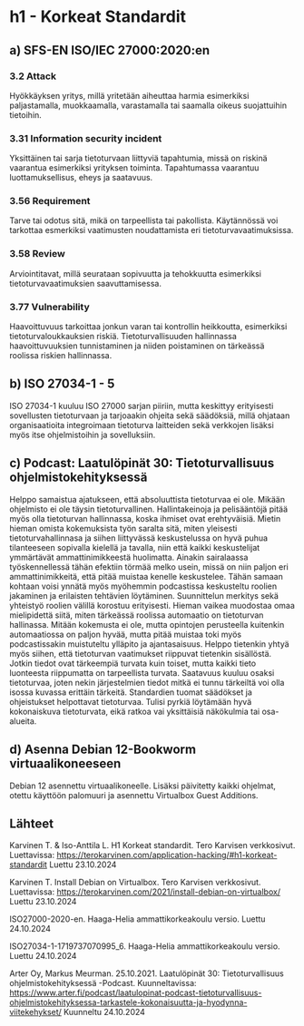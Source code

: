 # h1 - Korkeat Standardit

## a) SFS-EN ISO/IEC 27000:2020:en

### 3.2 Attack
Hyökkäyksen yritys, millä yritetään aiheuttaa harmia esimerkiksi paljastamalla, muokkaamalla, varastamalla tai saamalla oikeus suojattuihin tietoihin.
### 3.31 Information security incident
Yksittäinen tai sarja tietoturvaan liittyviä tapahtumia, missä on riskinä vaarantua esimerkiksi yrityksen toiminta. Tapahtumassa vaarantuu luottamuksellisus, eheys ja saatavuus.
### 3.56 Requirement
Tarve tai odotus sitä, mikä on tarpeellista tai pakollista. Käytännössä voi tarkottaa esmerkiksi vaatimusten noudattamista eri tietoturvavaatimuksissa.
### 3.58 Review
Arviointitavat, millä seurataan sopivuutta ja tehokkuutta esimerkiksi tietoturvavaatimuksien saavuttamisessa.
### 3.77 Vulnerability
Haavoittuvuus tarkoittaa jonkun varan tai kontrollin heikkoutta, esimerkiksi tietoturvaloukkauksien riskiä. Tietoturvallisuuden hallinnassa haavoittuvuuksien tunnistaminen ja niiden poistaminen on tärkeässä roolissa riskien hallinnassa.

## b) ISO 27034-1 - 5
ISO 27034-1 kuuluu ISO 27000 sarjan piiriin, mutta keskittyy erityisesti sovellusten tietoturvaan ja tarjoaakin ohjeita sekä säädöksiä, millä ohjataan organisaatioita integroimaan tietoturva laitteiden sekä verkkojen lisäksi myös itse ohjelmistoihin ja sovelluksiin.

## c) Podcast: Laatulöpinät 30: Tietoturvallisuus ohjelmistokehityksessä
Helppo samaistua ajatukseen, että absoluuttista tietoturvaa ei ole. Mikään ohjelmisto ei ole täysin tietoturvallinen.
Hallintakeinoja ja pelisääntöjä pitää myös olla tietoturvan hallinnassa, koska ihmiset ovat erehtyväisiä.
Mietin hieman omista kokemuksista työn saralta sitä, miten yleisesti tietoturvahallinnasa ja siihen liittyvässä keskustelussa on hyvä puhua tilanteeseen sopivalla kielellä ja tavalla, niin että kaikki keskustelijat ymmärtävät ammattinimikkeestä huolimatta. Ainakin sairalaassa työskennellessä tähän efektiin törmää melko usein, missä on niin paljon eri ammattinimikkeitä, että pitää muistaa kenelle keskustelee. Tähän samaan kohtaan voisi ynnätä myös myöhemmin podcastissa keskusteltu roolien jakaminen ja erilaisten tehtävien löytäminen. Suunnittelun merkitys sekä yhteistyö roolien välillä korostuu erityisesti.
Hieman vaikea muodostaa omaa mielipidettä siitä, miten tärkeässä roolissa automaatio on tietoturvan hallinassa. Mitään kokemusta ei ole, mutta opintojen perusteella kuitenkin automaatiossa on paljon hyvää, mutta pitää muistaa toki myös podcastissakin muistuteltu ylläpito ja ajantasaisuus.
Helppo tietenkin yhtyä myös siihen, että tietoturvan vaatimukset riippuvat tietenkin sisällöstä. Jotkin tiedot ovat tärkeempiä turvata kuin toiset, mutta kaikki tieto luonteesta riippumatta on tarpeellista turvata. Saatavuus kuuluu osaksi tietoturvaa, joten nekin järjestelmien tiedot mitkä ei tunnu tärkeiltä voi olla isossa kuvassa erittäin tärkeitä. 
Standardien tuomat säädökset ja ohjeistukset helpottavat tietoturvaa. Tulisi pyrkiä löytämään hyvä kokonaiskuva tietoturvata, eikä ratkoa vai yksittäisiä näkökulmia tai osa-alueita.

## d) Asenna Debian 12-Bookworm virtuaalikoneeseen
Debian 12 asennettu virtuaalikoneelle. Lisäksi päivitetty kaikki ohjelmat, otettu käyttöön palomuuri ja asennettu Virtualbox Guest Additions.

## Lähteet
Karvinen T. & Iso-Anttila L. H1 Korkeat standardit. Tero Karvisen verkkosivut. Luettavissa: https://terokarvinen.com/application-hacking/#h1-korkeat-standardit Luettu 23.10.2024

Karvinen T. Install Debian on Virtualbox. Tero Karvisen verkkosivut. Luettavissa: https://terokarvinen.com/2021/install-debian-on-virtualbox/ Luettu 23.10.2024

ISO27000-2020-en. Haaga-Helia ammattikorkeakoulu versio. Luettu 24.10.2024

ISO27034-1-1719737070995_6. Haaga-Helia ammattikorkeakoulu versio. Luettu 24.10.2024

Arter Oy, Markus Meurman. 25.10.2021. Laatulöpinät 30: Tietoturvallisuus ohjelmistokehityksessä -Podcast. Kuunneltavissa: https://www.arter.fi/podcast/laatulopinat-podcast-tietoturvallisuus-ohjelmistokehityksessa-tarkastele-kokonaisuutta-ja-hyodynna-viitekehykset/ Kuunneltu 24.10.2024

